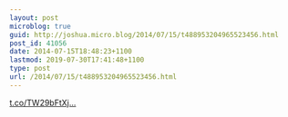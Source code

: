 ```yaml
---
layout: post
microblog: true
guid: http://joshua.micro.blog/2014/07/15/t488953204965523456.html
post_id: 41056
date: 2014-07-15T18:48:23+1100
lastmod: 2019-07-30T17:41:48+1100
type: post
url: /2014/07/15/t488953204965523456.html
---
```

[t.co/TW29bFtXj...](http://t.co/TW29bFtXjk)

